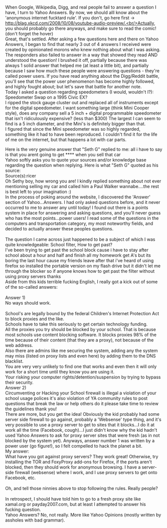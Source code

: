 When Google, Wikipedia, Digg, and real people fail to answer a question I have, I turn to Yahoo Answers. By now, we should alll know about the 'anonymous internet fucktard rule'. If you don't, go here first -> http://blag.xkcd.com/2008/10/08/youtube-audio-preview/.<br/>Actually, you should probably go there anyways, and make sure to read the comic! (don't forget the hover)<br/>
Great, that's settled. After asking a few questions here and there on Yahoo Answers, I began to find that nearly 3 out of 4 answers I received were created by opinionated morons who knew nothing about what I was asking. The responders also failed to answer in a way that showed they read AND understood the question! I brushed it off, partially because there was always 1 solid answer that helped me (at least a little bit), and partially because I saw how much these people were answering questions - they're called power users. If you have read anything about the Digg/Reddit battle, you'll see that the power user phenomenon has become highly followed, and highly fought about; but let's save that battle for another note.<br/>Today I asked a question regarding speedometers (I would, wouldn't I?):<br/>
Speedometer Swap on a 1995 Civic EX?<br/>I ripped the stock gauge cluster out and replaced all of instruments except for the digital speedometer. I want something large (think Mini Cooper style), does any company sell a 5 inch + digital programmable speedometer that isn't ridiculously expensive? (less than $300) The largest I can seem to find is a 5 inch diameter, and the Mini's is definitely bigger than that.<br/>
I figured that since the Mini speedometer was so highly regarded, something like it had to have been reproduced. I couldn't find it for the life of me on the internet, but that happens a lot with car parts.

Here is the very genuine answer that "Seth G" replied to me:
all i have to say is that you arent going to get **** when you sell that car<br/>Yahoo softly asks you to quote your sources and/or knowledge base regarding the question when replying. Here is what "Seth G" quoted as his source:<br/>Source(s):ricer<br/>Oh Sethy boy, how wrong you are! I kindly replied something about not ever mentioning selling my car and called him a Paul Walker wannabe....the rest is best left to your imagination :)<br/>In the process of poking around the website, I discovered the 'Answer' section of Yahoo...Answers. I had only asked questions before, and it never occurred to me to answer any until today! I found out there is a points system in place for answering and asking questions, and you'll never guess who has the most points...power users! I read some of the questions in the computers and transportation category, my most noteworthy fields, and decided to actually answer these peoples questions.<br/><br/>The question I came across just happened to be a subject of which I was quite knowledgeable:
School filter, How to get past?<br/>I've been trying to get past the school block cause i have to stay after school about a hour and half and finish all my homework get A's but its boring the last hour cause my friends leave after that i've heard of using firefox so installed the portable version on my flash drive but it didn't let me through the blocker so if anyone knows how to get past the filter without using proxy servers thanks<br/>Aside from this kids terrible fucking English, I really got a kick out of some of the so-called answers:<br/><br/>Answer 1)<br/>No ways should work.<br/><br/>School's are legally bound by the federal Children's Internet Protection Act to block proxies and the like.<br/>Schools have to take this seriously to get certain technology funding.<br/>All the proxies you try should be blocked by your school. That is because most schools use content blocking software. It blocks proxies 98% of the time because of their content (that they are a proxy), not because of the web address.<br/>Also there are admins like me securing the system, adding any the system may miss (listed on proxy lists and even here) by adding them to the DNS blacklist.<br/>You are very very unlikely to find one that works and even then it will only work for a short time until they know you are using it.<br/>Your risking your computer rights/detention/suspension by trying to bypass their security.<br/>Answer 2)<br/>Circumventing or Hacking your School firewall is illegal a violation of your school usage polices it's also violation of YA community rules to post questions that break the law or help others do it please take time to review the guidelines thank you!<br/>There are more, but you get the idea! Obviously the kid probably had some server side firewall to go against, probably a 'Websense' type thing, and it's very possible to use a proxy server to get to sites that it blocks...I do it at work all the time (Facebook, cough)...I just didn't know why the kid hadn't used Yahoo Answers to ask for proxy server sites that were fresh (as in not blocked by the system yet). Anyways, answer number 1 was written by a power user (go figure!), so I felt compelled to hack the planet a bit.<br/>My answer:<br/>What have you got against proxy servers? They work great! Otherwise, try installing the TOR and FoxyProxy add-ons for Firefox, if the ports aren't blocked, then they should work for anonymous browsing. I have a server-side firewall (websense) where I work, and I use proxy servers to get onto Facebook, etc.<br/><br/>Oh, and tell those ninnies above to stop following the rules. Really people?<br/><br/>In retrospect, I should have told him to go to a fresh proxy site like xamal.org or payday2007.com, but at least I attempted to answer his fucking question.<br/>Yahoo Answers? No, not really. More like Yahoo Opinions (mostly written by assholes with bad grammar).